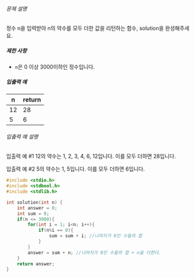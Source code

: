 ###### 문제 설명

정수 n을 입력받아 n의 약수를 모두 더한 값을 리턴하는 함수, solution을 완성해주세요.

##### 제한 사항

- `n`은 0 이상 3000이하인 정수입니다.

##### 입출력 예

| n    | return |
| ---- | ------ |
| 12   | 28     |
| 5    | 6      |

###### 입출력 예 설명

입출력 예 #1
12의 약수는 1, 2, 3, 4, 6, 12입니다. 이를 모두 더하면 28입니다.

입출력 예 #2
5의 약수는 1, 5입니다. 이를 모두 더하면 6입니다.

```c
#include <stdio.h>
#include <stdbool.h>
#include <stdlib.h>

int solution(int n) {
    int answer = 0;
    int sum = 0;
    if(n <= 3000){
        for(int i = 1; i<n; i++){
            if(n%i == 0){
                sum = sum + i; //나머지가 0인 수들의 합
            }
        }
        answer = sum + n; //나머지가 0인 수들의 합 + n을 더한다.
    }
    return answer;
}
```